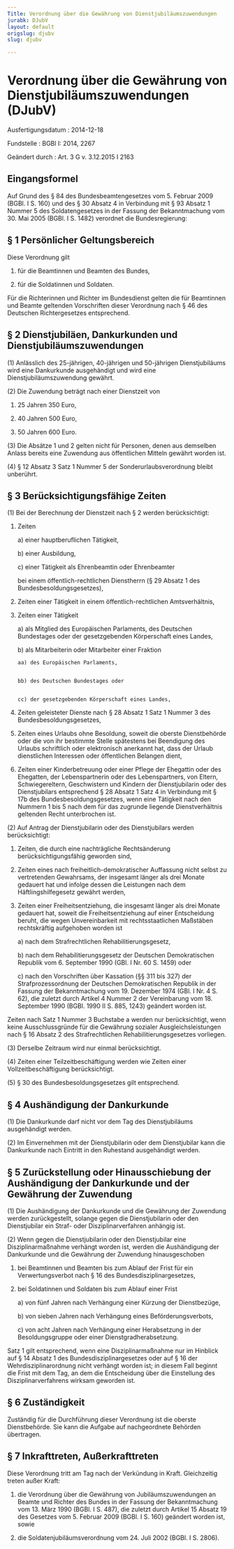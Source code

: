 ```yaml
---
Title: Verordnung über die Gewährung von Dienstjubiläumszuwendungen
jurabk: DJubV
layout: default
origslug: djubv
slug: djubv

---
```


# Verordnung über die Gewährung von Dienstjubiläumszuwendungen (DJubV)

Ausfertigungsdatum
:   2014-12-18

Fundstelle
:   BGBl I: 2014, 2267

Geändert durch
:   Art. 3 G v. 3.12.2015 I 2163


## Eingangsformel

Auf Grund des § 84 des Bundesbeamtengesetzes vom 5. Februar 2009 (BGBl. I S. 160) und des § 30 Absatz 4 in Verbindung mit § 93 Absatz 1 Nummer 5 des Soldatengesetzes in der Fassung der Bekanntmachung vom 30. Mai 2005 (BGBl. I S. 1482) verordnet die Bundesregierung:


## § 1 Persönlicher Geltungsbereich

Diese Verordnung gilt

1.  für die Beamtinnen und Beamten des Bundes,


2.  für die Soldatinnen und Soldaten.



Für die Richterinnen und Richter im Bundesdienst gelten die für Beamtinnen und Beamte geltenden Vorschriften dieser Verordnung nach § 46 des Deutschen Richtergesetzes entsprechend.


## § 2 Dienstjubiläen, Dankurkunden und Dienstjubiläumszuwendungen

(1) Anlässlich des 25-jährigen, 40-jährigen und
50-jährigen              Dienstjubiläums wird eine Dankurkunde ausgehändigt und wird eine Dienstjubiläumszuwendung gewährt.

(2) Die Zuwendung beträgt nach einer Dienstzeit von

1.  25 Jahren 350 Euro,


2.  40 Jahren 500 Euro,


3.  50 Jahren 600 Euro.




(3) Die Absätze 1 und 2 gelten nicht für Personen, denen aus demselben Anlass bereits eine Zuwendung aus öffentlichen Mitteln gewährt worden ist.

(4) § 12 Absatz 3 Satz 1 Nummer 5 der Sonderurlaubsverordnung bleibt unberührt.


## § 3 Berücksichtigungsfähige Zeiten

(1) Bei der Berechnung der Dienstzeit nach § 2 werden berücksichtigt:

1.  Zeiten

    a)  einer hauptberuflichen Tätigkeit,


    b)  einer Ausbildung,


    c)  einer Tätigkeit als Ehrenbeamtin oder Ehrenbeamter



    bei einem öffentlich-rechtlichen Dienstherrn (§ 29 Absatz 1 des Bundesbesoldungsgesetzes),


2.  Zeiten einer Tätigkeit in einem öffentlich-rechtlichen Amtsverhältnis,


3.  Zeiten einer Tätigkeit

    a)  als Mitglied des Europäischen Parlaments, des Deutschen Bundestages oder der gesetzgebenden Körperschaft eines Landes,


    b)  als Mitarbeiterin oder Mitarbeiter einer Fraktion

        aa) des Europäischen Parlaments,


        bb) des Deutschen Bundestages oder


        cc) der gesetzgebenden Körperschaft eines Landes,








4.  Zeiten geleisteter Dienste nach § 28 Absatz 1 Satz 1 Nummer 3 des Bundesbesoldungsgesetzes,


5.  Zeiten eines Urlaubs ohne Besoldung, soweit die oberste Dienstbehörde oder die von ihr bestimmte Stelle spätestens bei Beendigung des Urlaubs schriftlich oder elektronisch anerkannt hat, dass der Urlaub dienstlichen Interessen oder öffentlichen Belangen dient,


6.  Zeiten einer Kinderbetreuung oder einer Pflege der Ehegattin oder des Ehegatten, der Lebenspartnerin oder des Lebenspartners, von Eltern, Schwiegereltern, Geschwistern und Kindern der Dienstjubilarin oder des Dienstjubilars entsprechend § 28 Absatz 1 Satz 4 in Verbindung mit § 17b des Bundesbesoldungsgesetzes, wenn eine Tätigkeit nach den Nummern 1 bis 5 nach dem für das zugrunde liegende Dienstverhältnis geltenden Recht unterbrochen ist.




(2) Auf Antrag der Dienstjubilarin oder des Dienstjubilars werden berücksichtigt:

1.  Zeiten, die durch eine nachträgliche Rechtsänderung berücksichtigungsfähig geworden sind,


2.  Zeiten eines nach freiheitlich-demokratischer Auffassung nicht selbst zu vertretenden Gewahrsams, der insgesamt länger als drei Monate gedauert hat und infolge dessen die Leistungen nach dem Häftlingshilfegesetz gewährt werden,


3.  Zeiten einer Freiheitsentziehung, die insgesamt länger als drei Monate gedauert hat, soweit die Freiheitsentziehung auf einer Entscheidung beruht, die wegen Unvereinbarkeit mit rechtsstaatlichen Maßstäben rechtskräftig aufgehoben worden ist

    a)  nach dem Strafrechtlichen Rehabilitierungsgesetz,


    b)  nach dem Rehabilitierungsgesetz der Deutschen Demokratischen Republik vom 6. September 1990 (GBl. I Nr. 60 S. 1459) oder


    c)  nach den Vorschriften über Kassation (§§ 311 bis 327) der Strafprozessordnung der Deutschen Demokratischen Republik in der Fassung der Bekanntmachung vom 19. Dezember 1974 (GBl. I Nr. 4 S. 62), die zuletzt durch Artikel 4 Nummer 2 der Vereinbarung vom 18. September 1990 (BGBl. 1990 II S. 885, 1243) geändert worden ist.






Zeiten nach Satz 1 Nummer 3 Buchstabe a werden nur berücksichtigt, wenn keine Ausschlussgründe für die Gewährung sozialer Ausgleichsleistungen nach § 16 Absatz 2 des Strafrechtlichen Rehabilitierungsgesetzes vorliegen.

(3) Derselbe Zeitraum wird nur einmal berücksichtigt.

(4) Zeiten einer Teilzeitbeschäftigung werden wie Zeiten einer Vollzeitbeschäftigung berücksichtigt.

(5) § 30 des Bundesbesoldungsgesetzes gilt entsprechend.


## § 4 Aushändigung der Dankurkunde

(1) Die Dankurkunde darf nicht vor dem Tag des Dienstjubiläums ausgehändigt werden.

(2) Im Einvernehmen mit der Dienstjubilarin oder dem Dienstjubilar kann die Dankurkunde nach Eintritt in den Ruhestand ausgehändigt werden.


## § 5 Zurückstellung oder Hinausschiebung der Aushändigung der Dankurkunde und der Gewährung der Zuwendung

(1) Die Aushändigung der Dankurkunde und die Gewährung der Zuwendung werden zurückgestellt, solange gegen die Dienstjubilarin oder den Dienstjubilar ein Straf- oder Disziplinarverfahren anhängig ist.

(2) Wenn gegen die Dienstjubilarin oder den Dienstjubilar eine Disziplinarmaßnahme verhängt worden ist, werden die Aushändigung der Dankurkunde und die Gewährung der Zuwendung hinausgeschoben

1.  bei Beamtinnen und Beamten bis zum Ablauf der Frist für ein Verwertungsverbot nach § 16 des Bundesdisziplinargesetzes,


2.  bei Soldatinnen und Soldaten bis zum Ablauf einer Frist

    a)  von fünf Jahren nach Verhängung einer Kürzung der Dienstbezüge,


    b)  von sieben Jahren nach Verhängung eines Beförderungsverbots,


    c)  von acht Jahren nach Verhängung einer Herabsetzung in der Besoldungsgruppe oder einer Dienstgradherabsetzung.






Satz 1 gilt entsprechend, wenn eine Disziplinarmaßnahme nur im Hinblick auf § 14 Absatz 1 des Bundesdisziplinargesetzes oder auf § 16 der Wehrdisziplinarordnung nicht verhängt worden ist; in diesem Fall beginnt die Frist mit dem Tag, an dem die Entscheidung über die Einstellung des Disziplinarverfahrens wirksam geworden ist.


## § 6 Zuständigkeit

Zuständig für die Durchführung dieser Verordnung ist die oberste Dienstbehörde. Sie kann die Aufgabe auf nachgeordnete Behörden übertragen.


## § 7 Inkrafttreten, Außerkrafttreten

Diese Verordnung tritt am Tag nach der Verkündung in Kraft. Gleichzeitig treten außer Kraft:

1.  die Verordnung über die Gewährung von Jubiläumszuwendungen an Beamte und Richter des Bundes in der Fassung der Bekanntmachung vom 13. März 1990 (BGBl. I S. 487), die zuletzt durch Artikel 15 Absatz 19 des Gesetzes vom 5. Februar 2009 (BGBl. I S. 160) geändert worden ist, sowie


2.  die Soldatenjubiläumsverordnung vom 24. Juli 2002 (BGBl. I S. 2806).




